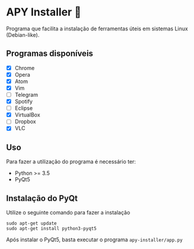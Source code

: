 # APY Installer :wrench:
Programa que facilita a instalação de ferramentas úteis em sistemas Linux (Debian-like).

## Programas disponíveis

- [X] Chrome
- [X] Opera
- [X] Atom
- [X] Vim
- [ ] Telegram
- [X] Spotify
- [ ] Eclipse
- [X] VirtualBox
- [ ] Dropbox
- [X] VLC

## Uso

Para fazer a utilização do programa é necessário ter:
- Python >= 3.5
- PyQt5

## Instalação do PyQt

Utilize o seguinte comando para fazer a instalação
```shell
sudo apt-get update
sudo apt-get install python3-pyqt5
```

Após instalar o PyQt5, basta executar o programa <code>apy-installer/app.py</code>
